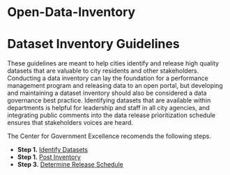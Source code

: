 # Open-Data-Inventory

Dataset Inventory Guidelines
=======

These guidelines are meant to help cities identify and release high quality datasets that are valuable to city residents and other stakeholders. Conducting a data inventory can lay the foundation for a performance management program and releasing data to an open portal, but developing and maintaining a dataset inventory should also be considered a data governance best practice. Identifying datasets that are available within departments is helpful for leadership and staff in all city agencies, and integrating public comments into the data release prioritization schedule ensures that stakeholders voices are heard.

The Center for Government Excellence recomends the following steps.

* **Step 1.** [Identify Datasets](identify-datasets.md)
* **Step 1.** [Post Inventory](post.md)
* **Step 3.** [Determine Release Schedule](release.md)
